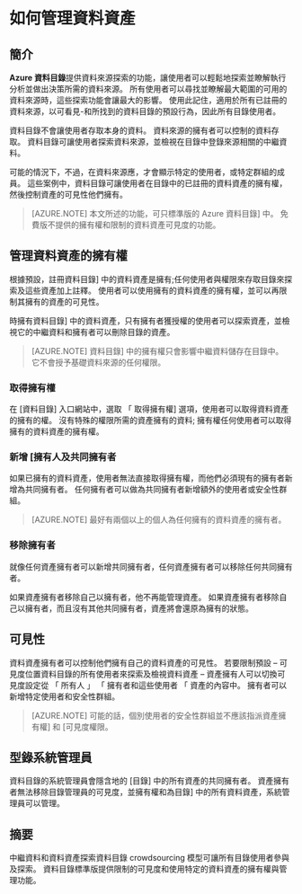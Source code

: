 <properties
   pageTitle="如何管理資料資產 |Microsoft Azure"
   description="醒目提示如何控制可見度及擁有權的資料資產的使用方法文章註冊 Azure 資料目錄] 中。"
   services="data-catalog"
   documentationCenter=""
   authors="steelanddata"
   manager="NA"
   editor=""
   tags=""/>
<tags
   ms.service="data-catalog"
   ms.devlang="NA"
   ms.topic="article"
   ms.tgt_pltfrm="NA"
   ms.workload="data-catalog"
   ms.date="10/04/2016"
   ms.author="maroche"/>


# <a name="how-to-manage-data-assets"></a>如何管理資料資產

## <a name="introduction"></a>簡介

**Azure 資料目錄**提供資料來源探索的功能，讓使用者可以輕鬆地探索並瞭解執行分析並做出決策所需的資料來源。 所有使用者可以尋找並瞭解最大範圍的可用的資料來源時，這些探索功能會讓最大的影響。 使用此記住，適用於所有已註冊的資料來源，以可看見-和所找到的資料目錄的預設行為，因此所有目錄使用者。

資料目錄不會讓使用者存取本身的資料。 資料來源的擁有者可以控制的資料存取。 資料目錄可讓使用者探索資料來源，並檢視在目錄中登錄來源相關的中繼資料。

可能的情況下，不過，在資料來源應，才會顯示特定的使用者，或特定群組的成員。 這些案例中，資料目錄可讓使用者在目錄中的已註冊的資料資產的擁有權，然後控制資產的可見性他們擁有。

> [AZURE.NOTE] 本文所述的功能，可只標準版的 Azure 資料目錄] 中。 免費版不提供的擁有權和限制的資料資產可見度的功能。

## <a name="managing-ownership-of-data-assets"></a>管理資料資產的擁有權
根據預設，註冊資料目錄] 中的資料資產是擁有;任何使用者與權限來存取目錄來探索及這些資產加上註釋。 使用者可以使用擁有的資料資產的擁有權，並可以再限制其擁有的資產的可見性。

時擁有資料目錄] 中的資料資產，只有擁有者獲授權的使用者可以探索資產，並檢視它的中繼資料和擁有者可以刪除目錄的資產。

> [AZURE.NOTE] 資料目錄] 中的擁有權只會影響中繼資料儲存在目錄中。 它不會授予基礎資料來源的任何權限。

### <a name="taking-ownership"></a>取得擁有權
在 [資料目錄] 入口網站中，選取 「 取得擁有權] 選項，使用者可以取得資料資產的擁有的權。 沒有特殊的權限所需的資產擁有的資料; 擁有權任何使用者可以取得擁有的資料資產的擁有權。

### <a name="adding-owners-and-co-owners"></a>新增 [擁有人及共同擁有者
如果已擁有的資料資產，使用者無法直接取得擁有權，而他們必須現有的擁有者新增為共同擁有者。 任何擁有者可以做為共同擁有者新增額外的使用者或安全性群組。

> [AZURE.NOTE] 最好有兩個以上的個人為任何擁有的資料資產的擁有者。

### <a name="removing-owners"></a>移除擁有者
就像任何資產擁有者可以新增共同擁有者，任何資產擁有者可以移除任何共同擁有者。

如果資產擁有者移除自己以擁有者，他不再能管理資產。 如果資產擁有者移除自己以擁有者，而且沒有其他共同擁有者，資產將會還原為擁有的狀態。

## <a name="visibility"></a>可見性
資料資產擁有者可以控制他們擁有自己的資料資產的可見性。 若要限制預設 – 可見度位置資料目錄的所有使用者來探索及檢視資料資產 – 資產擁有人可以切換可見度設定從 「 所有人 」 「 擁有者和這些使用者 「 資產的內容中。 擁有者可以新增特定使用者和安全性群組。

> [AZURE.NOTE] 可能的話，個別使用者的安全性群組並不應該指派資產擁有權] 和 [可見度權限。

## <a name="catalog-administrators"></a>型錄系統管理員
資料目錄的系統管理員會隱含地的 [目錄] 中的所有資產的共同擁有者。 資產擁有者無法移除目錄管理員的可見度，並擁有權和為目錄] 中的所有資料資產，系統管理員可以管理。

## <a name="summary"></a>摘要
中繼資料和資料資產探索資料目錄 crowdsourcing 模型可讓所有目錄使用者參與及探索。 資料目錄標準版提供限制的可見度和使用特定的資料資產的擁有權與管理功能。
